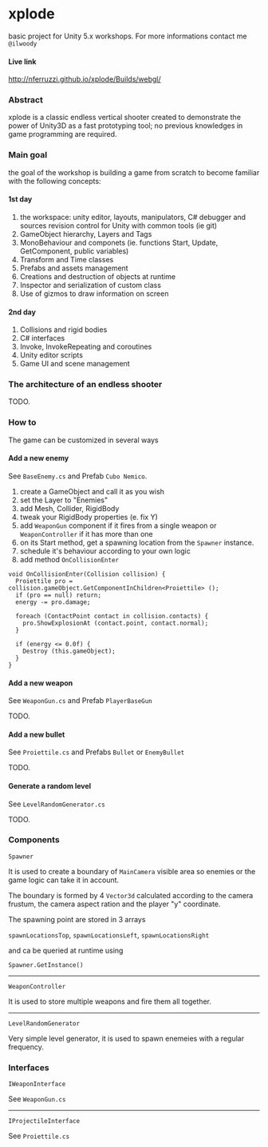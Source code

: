 # xplode
basic project for Unity 5.x workshops.
For more informations contact me `@ilwoody`

#### Live link

http://nferruzzi.github.io/xplode/Builds/webgl/

### Abstract
xplode is a classic endless vertical shooter created to demonstrate the power of Unity3D as a fast prototyping tool; no previous knowledges in game programming are required.

### Main goal
the goal of the workshop is building a game from scratch to become familiar with the following concepts:

#### 1st day
1. the workspace: unity editor, layouts, manipulators, C# debugger and sources revision control for Unity with common tools (ie git)
1. GameObject hierarchy, Layers and Tags
1. MonoBehaviour and componets (ie. functions Start, Update, GetComponent, public variables)
1. Transform and Time classes
1. Prefabs and assets management
1. Creations and destruction of objects at runtime
1. Inspector and serialization of custom class
1. Use of gizmos to draw information on screen

#### 2nd day
1. Collisions and rigid bodies
1. C# interfaces
1. Invoke, InvokeRepeating and coroutines
1. Unity editor scripts
1. Game UI and scene management

### The architecture of an endless shooter

TODO.

### How to

The game can be customized in several ways

#### Add a new enemy

See `BaseEnemy.cs` and Prefab `Cubo Nemico`.

1. create a GameObject and call it as you wish
1. set the Layer to "Enemies"
1. add Mesh, Collider, RigidBody
1. tweak your RigidBody properties (e. fix Y)
1. add `WeaponGun` component if it fires from a single weapon or `WeaponController` if it has more than one
1. on its Start method, get a spawning location from the `Spawner` instance.
1. schedule it's behaviour according to your own logic
1. add method `OnCollisionEnter`

```Unity3D
void OnCollisionEnter(Collision collision) {
  Proiettile pro = collision.gameObject.GetComponentInChildren<Proiettile> ();
  if (pro == null) return;
  energy -= pro.damage;

  foreach (ContactPoint contact in collision.contacts) {
    pro.ShowExplosionAt (contact.point, contact.normal);
  }

  if (energy <= 0.0f) {
    Destroy (this.gameObject);
  }
}
```

#### Add a new weapon
See `WeaponGun.cs` and Prefab `PlayerBaseGun`

TODO.

#### Add a new bullet
See `Proiettile.cs` and Prefabs `Bullet` or `EnemyBullet`

TODO.

#### Generate a random level
See `LevelRandomGenerator.cs`

TODO.

### Components

```
Spawner
```

It is used to create a boundary of `MainCamera` visible area so enemies or the game logic can take it in account.

The boundary is formed by 4 `Vector3d`  calculated according to the camera frustum, the camera aspect ration and the player "y" coordinate.

The spawning point are stored in 3 arrays

`spawnLocationsTop`, `spawnLocationsLeft`, `spawnLocationsRight`

and ca be queried at runtime using

`Spawner.GetInstance()`

---

```
WeaponController
```

It is used to store multiple weapons and fire them all together.

---

```
LevelRandomGenerator
```

Very simple level generator, it is used to spawn enemeies with a regular frequency.

### Interfaces

```
IWeaponInterface
```
See `WeaponGun.cs`

---
```
IProjectileInterface
```
See `Proiettile.cs`
